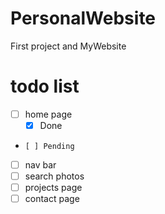 # PersonalWebsite
First project and MyWebsite

# todo list
- [ ] home page
    - [x] Done
-     [ ] Pending

- [ ] nav bar
- [ ] search photos
- [ ] projects page
- [ ] contact page